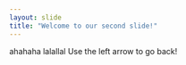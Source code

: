 ```yaml
---
layout: slide
title: "Welcome to our second slide!"
---
```

ahahaha lalallal 
Use the left arrow to go back!
